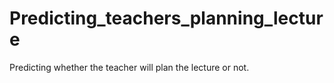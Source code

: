 # Predicting_teachers_planning_lecture
Predicting whether the teacher will plan the lecture or not.
